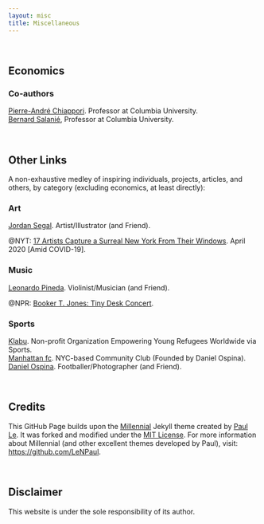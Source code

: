 ```yaml
---
layout: misc
title: Miscellaneous
---
```


<br>

## Economics

### Co-authors
<a href="http://www.columbia.edu/~pc2167/" target="_blank" rel="noopener noreferrer">Pierre-André Chiappori</a>. Professor at Columbia University.  
<a href="http://bsalanie.com/" target="_blank" rel="noopener noreferrer">Bernard Salanié</a>, Professor at Columbia University.

<br>

## Other Links
A non-exhaustive medley of inspiring individuals, projects, articles, and others, by category (excluding economics, at least directly):

### Art  
<a href="https://www.jmsegal.com/" target="_blank" rel="noopener noreferrer">Jordan Segal</a>. Artist/Illustrator (and Friend).

@NYT: <a href="https://www.nytimes.com/interactive/2020/04/16/nyregion/coronavirus-nyc-illustrators-window.html" target="_blank" rel="noopener noreferrer">17 Artists Capture a Surreal New York From Their Windows</a>. April 2020 \[Amid COVID-19\].

### Music  
<a href="http://leonardopinedag.com/index.php" target="_blank" rel="noopener noreferrer">Leonardo Pineda</a>. Violinist/Musician (and Friend).

@NPR: <a href="https://www.npr.org/2011/05/02/135840639/booker-t-jones-tiny-desk-concert" target="_blank" rel="noopener noreferrer">Booker T. Jones: Tiny Desk Concert</a>.


### Sports  
<a href="https://klabu.org/" target="_blank" rel="noopener noreferrer">Klabu</a>. Non-profit Organization Empowering Young Refugees Worldwide via Sports.  
<a href="http://mnhttnfc.com/" target="_blank" rel="noopener noreferrer">Manhattan fc</a>. NYC-based Community Club (Founded by Daniel Ospina).  
<a href="https://www.dannyospina.com/" target="_blank" rel="noopener noreferrer">Daniel Ospina</a>. Footballer/Photographer (and Friend).  

<br> 

## Credits  
This GitHub Page builds upon the 
<a href="https://lenpaul.github.io/Millennial/" target="_blank" rel="noopener noreferrer">Millennial</a>
Jekyll theme created by 
<a href="https://www.lenpaul.com/" target="_blank" rel="noopener noreferrer">Paul Le</a>.
It was forked and modified under the 
<a href="http://choosealicense.com/licenses/mit/" target="_blank" rel="noopener noreferrer">MIT License</a>. 
For more information about Millennial (and other excellent themes developed by Paul), visit: 
<a href="https://github.com/LeNPaul" target="_blank" rel="noopener noreferrer">https://github.com/LeNPaul</a>.

<br>

## Disclaimer
This website is under the sole responsibility of its author.
